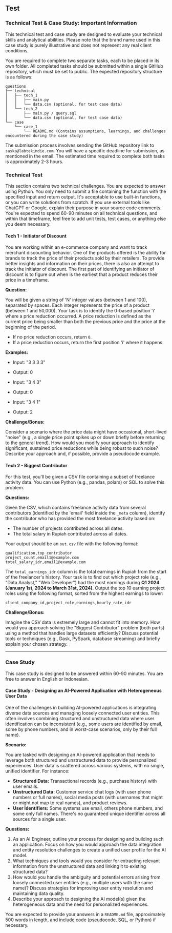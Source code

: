 ## Test

### Technical Test & Case Study: Important Information

This technical test and case study are designed to evaluate your technical skills and analytical abilities. Please note that the brand name used in this case study is purely illustrative and does not represent any real client conditions.

You are required to complete two separate tasks, each to be placed in its own folder. All completed tasks should be submitted within a single GitHub repository, which must be set to public. The expected repository structure is as follows:

```
questions
├── technical
│   ├── tech_1
│   │   ├── main.py
│   │   └── data.csv (optional, for test case data)
│   └── tech_2
│       ├── main.py / query.sql
│       └── data.csv (optional, for test case data)
└── case
    └── case_1
        └── README.md (Contains assumptions, learnings, and challenges encountered during the case study)
```

The submission process involves sending the GitHub repository link to `saska@labtekindie.com`. You will have a specific deadline for submission, as mentioned in the email. The estimated time required to complete both tasks is approximately 2-3 hours.

### Technical Test

This section contains two technical challenges. You are expected to answer using Python. You only need to submit a file containing the function with the specified input and return output. It's acceptable to use built-in functions, or you can write solutions from scratch. If you use external tools like ChatGPT or Google, explain their purpose in your source code comments. You're expected to spend 60-90 minutes on all technical questions, and within that timeframe, feel free to add unit tests, test cases, or anything else you deem necessary.

#### Tech 1 - Initiator of Discount

You are working within an e-commerce company and want to track merchant discounting behavior. One of the products offered is the ability for brands to track the price of their products sold by their retailers. To provide better insights and information on their prices, there is also an attempt to track the initiator of discount. The first part of identifying an initiator of discount is to figure out when is the earliest that a product reduces their price in a timeframe.

**Question:**

You will be given a string of 'N' integer values (between 1 and 100), separated by spaces. Each integer represents the price of a product (between 1 and 50,000). Your task is to identify the 0-based position 'i' where a price reduction occurred. A price reduction is defined as the current price being smaller than both the previous price and the price at the beginning of the period.

* If no price reduction occurs, return `0`.
* If a price reduction occurs, return the first position 'i' where it happens.

**Examples:**

* Input: "3 3 3 3"
* Output: 0

* Input: "3 4 3"
* Output: 0

* Input: "3 4 1"
* Output: 2

**Challenge/Bonus:**

Consider a scenario where the price data might have occasional, short-lived "noise" (e.g., a single price point spikes up or down briefly before returning to the general trend). How would you modify your approach to identify significant, sustained price reductions while being robust to such noise? Describe your approach and, if possible, provide a pseudocode example.

#### Tech 2 - Biggest Contributor

For this test, you'll be given a CSV file containing a subset of freelance activity data. You can use Python (e.g., pandas, polars) or SQL to solve this problem.

**Questions:**

Given the CSV, which contains freelance activity data from several contributors (identified by the 'email' field inside the `_meta` column), identify the contributor who has provided the most freelance activity based on:

* The number of projects contributed across all dates.
* The total salary in Rupiah contributed across all dates.

Your output should be an `out.csv` file with the following format:

```
qualification,top_contributor
project_count,email1@example.com
total_salary_idr,email1@example.com
```

The `total_earnings_idr` column is the total earnings in Rupiah from the start of the freelancer's history. Your task is to find out which project role (e.g., "Data Analyst," "Web Developer") had the most earnings during **Q1 2024 (January 1st, 2024 to March 31st, 2024)**. Output the top 10 earning project roles using the following format, sorted from the highest earnings to lower:

```
client_company_id,project_role,earnings,hourly_rate_idr
```

**Challenge/Bonus:**

Imagine the CSV data is extremely large and cannot fit into memory. How would you approach solving the "Biggest Contributor" problem (both parts) using a method that handles large datasets efficiently? Discuss potential tools or techniques (e.g., Dask, PySpark, database streaming) and briefly explain your chosen strategy.

---

### Case Study

This case study is designed to be answered within 60-90 minutes. You are free to answer in English or Indonesian.

#### Case Study - Designing an AI-Powered Application with Heterogeneous User Data

One of the challenges in building AI-powered applications is integrating diverse data sources and managing loosely connected user entities. This often involves combining structured and unstructured data where user identification can be inconsistent (e.g., some users are identified by email, some by phone numbers, and in worst-case scenarios, only by their full name).

**Scenario:**

You are tasked with designing an AI-powered application that needs to leverage both structured and unstructured data to provide personalized experiences. User data is scattered across various systems, with no single, unified identifier. For instance:

* **Structured Data:** Transactional records (e.g., purchase history) with user emails.
* **Unstructured Data:** Customer service chat logs (with user phone numbers or full names), social media posts (with usernames that might or might not map to real names), and product reviews.
* **User Identifiers:** Some systems use email, others phone numbers, and some only full names. There's no guaranteed unique identifier across all sources for a single user.

**Questions:**

1.  As an AI Engineer, outline your process for designing and building such an application. Focus on how you would approach the data integration and entity resolution challenges to create a unified user profile for the AI model.
2.  What techniques and tools would you consider for extracting relevant information from the unstructured data and linking it to existing structured data?
3.  How would you handle the ambiguity and potential errors arising from loosely connected user entities (e.g., multiple users with the same name)? Discuss strategies for improving user entity resolution and maintaining data quality.
4.  Describe your approach to designing the AI model(s) given the heterogeneous data and the need for personalized experiences.

You are expected to provide your answers in a `README.md` file, approximately 500 words in length, and include code (pseudocode, SQL, or Python) if necessary.
